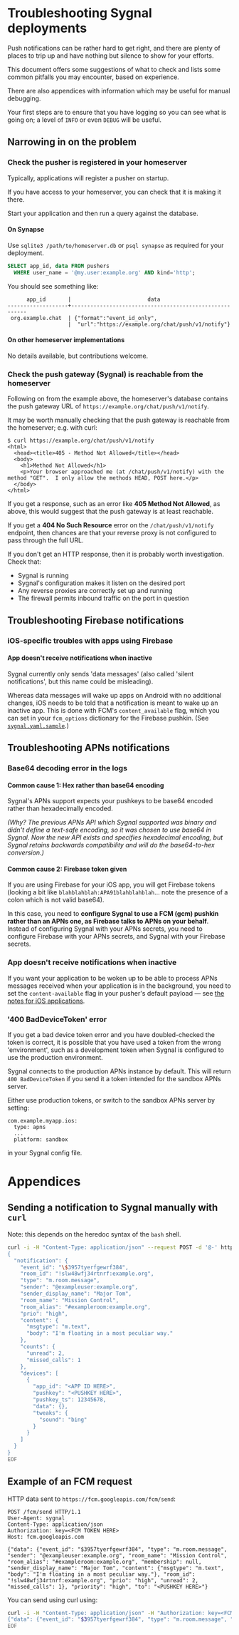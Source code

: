 # Troubleshooting Sygnal deployments

Push notifications can be rather hard to get right, and there are plenty of
places to trip up and have nothing but silence to show for your efforts.

This document offers some suggestions of what to check and lists some common
pitfalls you may encounter, based on experience.

There are also appendices with information which may be useful for manual
debugging.

Your first steps are to ensure that you have logging so you can see what is going
on; a level of `INFO` or even `DEBUG` will be useful.


## Narrowing in on the problem

### Check the pusher is registered in your homeserver

Typically, applications will register a pusher on startup.

If you have access to your homeserver, you can check that it is making it there.

Start your application and then run a query against the database.

#### On Synapse

Use `sqlite3 /path/to/homeserver.db` or `psql synapse` as required for your
deployment.

```sql
SELECT app_id, data FROM pushers
  WHERE user_name = '@my.user:example.org' AND kind='http';
```

You should see something like:

```
      app_id       |                        data
-------------------+--------------------------------------------------------
 org.example.chat  | {"format":"event_id_only",
                   |  "url":"https://example.org/chat/push/v1/notify"}
```


#### On other homeserver implementations

No details available, but contributions welcome.


### Check the push gateway (Sygnal) is reachable from the homeserver

Following on from the example above, the homeserver's database contains the
push gateway URL of `https://example.org/chat/push/v1/notify`.

It may be worth manually checking that the push gateway is reachable from the
homeserver; e.g. with curl:

```
$ curl https://example.org/chat/push/v1/notify
<html>
  <head><title>405 - Method Not Allowed</title></head>
  <body>
    <h1>Method Not Allowed</h1>
    <p>Your browser approached me (at /chat/push/v1/notify) with the method "GET".  I only allow the methods HEAD, POST here.</p>
  </body>
</html>
```

If you get a response, such as an error like **405 Method Not Allowed**, as above,
this would suggest that the push gateway is at least reachable.

If you get a **404 No Such Resource** error on the `/chat/push/v1/notify` endpoint,
then chances are that your reverse proxy is not configured to pass through the
full URL.

If you don't get an HTTP response, then it is probably worth investigation.
Check that:

* Sygnal is running
* Sygnal's configuration makes it listen on the desired port
* Any reverse proxies are correctly set up and running
* The firewall permits inbound traffic on the port in question


## Troubleshooting Firebase notifications

### iOS-specific troubles with apps using Firebase

#### App doesn't receive notifications when inactive

Sygnal currently only sends 'data messages' (also called 'silent notifications',
but this name could be misleading).

Whereas data messages will wake up apps on Android with no additional changes,
iOS needs to be told that a notification is meant to wake up an inactive app.
This is done with FCM's `content_available` flag, which you can set in your
`fcm_options` dictionary for the Firebase pushkin.
(See [`sygnal.yaml.sample`](../sygnal.yaml.sample).)


## Troubleshooting APNs notifications

### Base64 decoding error in the logs

#### Common cause 1: Hex rather than base64 encoding

Sygnal's APNs support expects your pushkeys to be base64 encoded rather than
hexadecimally encoded.

*(Why? The previous APNs API which Sygnal supported was binary and didn't define
a text-safe encoding, so it was chosen to use base64 in Sygnal. Now the new API
exists and specifies hexadecimal encoding, but Sygnal retains backwards
compatibility and will do the base64-to-hex conversion.)*


#### Common cause 2: Firebase token given

If you are using Firebase for your iOS app, you will get Firebase tokens
(looking a bit like `blahblahblah:APA91blahblahblah`… note the presence of a
colon which is not valid base64).

In this case, you need to **configure Sygnal to use a FCM (gcm) pushkin rather
than an APNs one, as Firebase talks to APNs on your behalf**.
Instead of configuring Sygnal with your APNs secrets, you need to configure
Firebase with your APNs secrets, and Sygnal with your Firebase secrets.


### App doesn't receive notifications when inactive

If you want your application to be woken up to be able to process APNs messages
received when your application is in the background, you need to set the
`content-available` flag in your pusher's default payload — see
[the notes for iOS applications](applications.md#ios-applications-beware).


### '400 BadDeviceToken' error

If you get a bad device token error and you have doubled-checked the
token is correct, it is possible that you have used a token from the wrong 'environment',
such as a development token when Sygnal is configured to use the production
environment.

Sygnal connects to the production APNs instance by default. This will return
`400 BadDeviceToken` if you send it a token intended for the sandbox APNs
server.

Either use production tokens, or switch to the sandbox APNs server by setting:

```
com.example.myapp.ios:
  type: apns
  ...
  platform: sandbox
```

in your Sygnal config file.


# Appendices

## Sending a notification to Sygnal manually with `curl`

Note: this depends on the heredoc syntax of the `bash` shell.

```bash
curl -i -H "Content-Type: application/json" --request POST -d '@-' http://syg1:8008/chat/push/v1/notify <<EOF
{
  "notification": {
    "event_id": "\$3957tyerfgewrf384",
    "room_id": "!slw48wfj34rtnrf:example.org",
    "type": "m.room.message",
    "sender": "@exampleuser:example.org",
    "sender_display_name": "Major Tom",
    "room_name": "Mission Control",
    "room_alias": "#exampleroom:example.org",
    "prio": "high",
    "content": {
      "msgtype": "m.text",
      "body": "I'm floating in a most peculiar way."
    },
    "counts": {
      "unread": 2,
      "missed_calls": 1
    },
    "devices": [
      {
        "app_id": "<APP ID HERE>",
        "pushkey": "<PUSHKEY HERE>",
        "pushkey_ts": 12345678,
        "data": {},
        "tweaks": {
          "sound": "bing"
        }
      }
    ]
  }
}
EOF
```


## Example of an FCM request

HTTP data sent to `https://fcm.googleapis.com/fcm/send`:

```
POST /fcm/send HTTP/1.1
User-Agent: sygnal
Content-Type: application/json
Authorization: key=<FCM TOKEN HERE>
Host: fcm.googleapis.com

{"data": {"event_id": "$3957tyerfgewrf384", "type": "m.room.message", "sender": "@exampleuser:example.org", "room_name": "Mission Control", "room_alias": "#exampleroom:example.org", "membership": null, "sender_display_name": "Major Tom", "content": {"msgtype": "m.text", "body": "I'm floating in a most peculiar way."}, "room_id": "!slw48wfj34rtnrf:example.org", "prio": "high", "unread": 2, "missed_calls": 1}, "priority": "high", "to": "<PUSHKEY HERE>"}
```

You can send using curl using:

```bash
curl -i -H "Content-Type: application/json" -H "Authorization: key=<FCM TOKEN HERE>" --request POST -d '@-' https://fcm.googleapis.com/fcm/send <<EOF
{"data": {"event_id": "$3957tyerfgewrf384", "type": "m.room.message", "sender": "@exampleuser:example.org", "room_name": "Mission Control", "room_alias": "#exampleroom:example.org", "membership": null, "sender_display_name": "Major Tom", "content": {"msgtype": "m.text", "body": "I'm floating in a most peculiar way."}, "room_id": "!slw48wfj34rtnrf:example.org", "prio": "high", "unread": 2, "missed_calls": 1}, "priority": "high", "to": "<PUSHKEY HERE>"}
EOF
```
